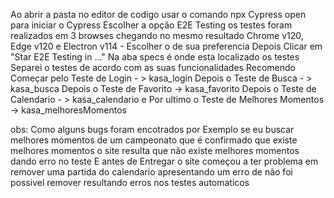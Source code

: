 Ao abrir a pasta no editor de codigo usar o comando npx Cypress open para iniciar o Cypress
Escolher a opção E2E Testing
os testes foram realizados em 3 browses chegando no mesmo resultado
Chrome v120, Edge v120 e Electron v114 - Escolher o de sua preferencia 
Depois Clicar em "Star E2E Testing in ..."
Na aba specs é onde esta localizado os testes
Separei o testes de acordo com as suas funcionalidades
Recomendo Começar pelo Teste de Login - > kasa_login
Depois o Teste de Busca - > kasa_busca
Depois o Teste de Favorito  -> kasa_favorito
Depois o Teste de Calendario - > kasa_calendario
e Por ultimo o Teste de Melhores Momentos -> kasa_melhoresMomentos

obs:
Como alguns bugs foram encotrados por Exemplo se eu buscar melhores momentos de um campeonato 
que é confirmado que existe melhores momentos o site resulta que não existe melhores momentos 
dando erro no teste 
E antes de Entregar o site começou a ter problema em remover uma partida do calendario 
apresentando um erro de não foi possivel remover resultando erros nos testes automaticos 

